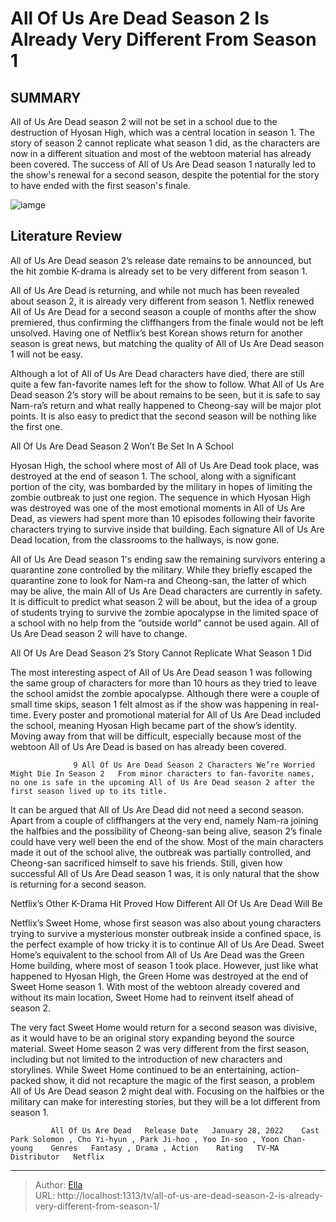 # All Of Us Are Dead Season 2 Is Already Very Different From Season 1


## SUMMARY 



  All of Us Are Dead season 2 will not be set in a school due to the destruction of Hyosan High, which was a central location in season 1.   The story of season 2 cannot replicate what season 1 did, as the characters are now in a different situation and most of the webtoon material has already been covered.   The success of All of Us Are Dead season 1 naturally led to the show&#39;s renewal for a second season, despite the potential for the story to have ended with the first season&#39;s finale.  

![iamge](https://static1.srcdn.com/wordpress/wp-content/uploads/2024/01/all-of-us-are-dead-season-2-is-already-very-different-from-season-1-b.jpg)

## Literature Review
All of Us Are Dead season 2’s release date remains to be announced, but the hit zombie K-drama is already set to be very different from season 1.




All of Us Are Dead is returning, and while not much has been revealed about season 2, it is already very different from season 1. Netflix renewed All of Us Are Dead for a second season a couple of months after the show premiered, thus confirming the cliffhangers from the finale would not be left unsolved. Having one of Netflix’s best Korean shows return for another season is great news, but matching the quality of All of Us Are Dead season 1 will not be easy.




Although a lot of All of Us Are Dead characters have died, there are still quite a few fan-favorite names left for the show to follow. What All of Us Are Dead season 2’s story will be about remains to be seen, but it is safe to say Nam-ra’s return and what really happened to Cheong-say will be major plot points. It is also easy to predict that the second season will be nothing like the first one.


 All Of Us Are Dead Season 2 Won’t Be Set In A School 
         

Hyosan High, the school where most of All of Us Are Dead took place, was destroyed at the end of season 1. The school, along with a significant portion of the city, was bombarded by the military in hopes of limiting the zombie outbreak to just one region. The sequence in which Hyosan High was destroyed was one of the most emotional moments in All of Us Are Dead, as viewers had spent more than 10 episodes following their favorite characters trying to survive inside that building. Each signature All of Us Are Dead location, from the classrooms to the hallways, is now gone.





 

All of Us Are Dead season 1&#39;s ending saw the remaining survivors entering a quarantine zone controlled by the military. While they briefly escaped the quarantine zone to look for Nam-ra and Cheong-san, the latter of which may be alive, the main All of Us Are Dead characters are currently in safety. It is difficult to predict what season 2 will be about, but the idea of a group of students trying to survive the zombie apocalypse in the limited space of a school with no help from the “outside world” cannot be used again. All of Us Are Dead season 2 will have to change.



 All Of Us Are Dead Season 2’s Story Cannot Replicate What Season 1 Did 
          




The most interesting aspect of All of Us Are Dead season 1 was following the same group of characters for more than 10 hours as they tried to leave the school amidst the zombie apocalypse. Although there were a couple of small time skips, season 1 felt almost as if the show was happening in real-time. Every poster and promotional material for All of Us Are Dead included the school, meaning Hyosan High became part of the show’s identity. Moving away from that will be difficult, especially because most of the webtoon All of Us Are Dead is based on has already been covered.

                  9 All Of Us Are Dead Season 2 Characters We’re Worried Might Die In Season 2   From minor characters to fan-favorite names, no one is safe in the upcoming All of Us Are Dead season 2 after the first season lived up to its title.    

It can be argued that All of Us Are Dead did not need a second season. Apart from a couple of cliffhangers at the very end, namely Nam-ra joining the halfbies and the possibility of Cheong-san being alive, season 2’s finale could have very well been the end of the show. Most of the main characters made it out of the school alive, the outbreak was partially controlled, and Cheong-san sacrificed himself to save his friends. Still, given how successful All of Us Are Dead season 1 was, it is only natural that the show is returning for a second season.






 Netflix’s Other K-Drama Hit Proved How Different All Of Us Are Dead Will Be 
          

Netflix’s Sweet Home, whose first season was also about young characters trying to survive a mysterious monster outbreak inside a confined space, is the perfect example of how tricky it is to continue All of Us Are Dead. Sweet Home’s equivalent to the school from All of Us Are Dead was the Green Home building, where most of season 1 took place. However, just like what happened to Hyosan High, the Green Home was destroyed at the end of Sweet Home season 1. With most of the webtoon already covered and without its main location, Sweet Home had to reinvent itself ahead of season 2.

The very fact Sweet Home would return for a second season was divisive, as it would have to be an original story expanding beyond the source material. Sweet Home season 2 was very different from the first season, including but not limited to the introduction of new characters and storylines. While Sweet Home continued to be an entertaining, action-packed show, it did not recapture the magic of the first season, a problem All of Us Are Dead season 2 might deal with. Focusing on the halfbies or the military can make for interesting stories, but they will be a lot different from season 1.




             All Of Us Are Dead   Release Date   January 28, 2022    Cast   Park Solomon , Cho Yi-hyun , Park Ji-hoo , Yoo In-soo , Yoon Chan-young    Genres   Fantasy , Drama , Action    Rating   TV-MA    Distributor   Netflix       


---

> Author: [Ella](https://instagram.hk.cn/)  
> URL: http://localhost:1313/tv/all-of-us-are-dead-season-2-is-already-very-different-from-season-1/  

